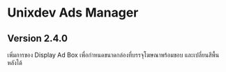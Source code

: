 # Unixdev Ads Manager

## Version 2.4.0
เพิ่มการของ Display Ad Box เพื่อกำหนดขนาดกล่องที่บรรจุโฆษณาพร้อมขอบ และเปลี่ยนสีพื้นหลังได้
